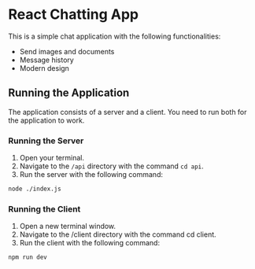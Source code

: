 # React Chatting App

This is a simple chat application with the following functionalities:

- Send images and documents
- Message history
- Modern design

## Running the Application

The application consists of a server and a client. You need to run both for the application to work.

### Running the Server

1. Open your terminal.
2. Navigate to the `/api` directory with the command `cd api`.
3. Run the server with the following command:

```bash
node ./index.js
```

### Running the Client

1. Open a new terminal window.
2. Navigate to the /client directory with the command cd client.
3. Run the client with the following command:

```bash
npm run dev
```
